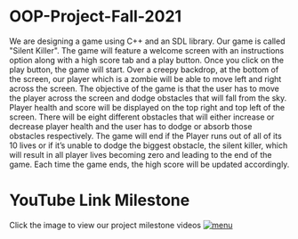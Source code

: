 # OOP-Project-Fall-2021
We are designing a game using C++ and an SDL library. Our game is called "Silent Killer". The game will feature a welcome screen with an instructions option along with a high score tab and a play button. Once you click on the play button, the game will start. Over a creepy backdrop, at the bottom of the screen, our player which is a zombie will be able to move left and right across the screen. The objective of the game is that the user has to move the player across the screen and dodge obstacles that will fall from the sky. Player health and score will be displayed on the top right and top left of the screen. There will be eight different obstacles that will either increase or decrease player health and the user has to dodge or absorb those obstacles respectively. The game will end if the Player runs out of all of its 10 lives or if it’s unable to dodge the biggest obstacle, the silent killer, which will result in all player lives becoming zero and leading to the end of the game. Each time the game ends, the high score will be updated accordingly. 
# YouTube Link Milestone 
Click the image to view our project milestone videos 
[![menu](https://user-images.githubusercontent.com/60126292/144235436-fb5046dd-0e65-4dbb-a033-7219257a5634.png)](https://youtube.com/playlist?list=PLeLddCm4AohWSKjHdtjzgSuL57hADAdpf)


